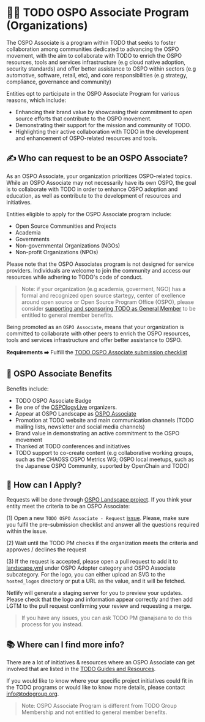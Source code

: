# 👩‍🏫 TODO OSPO Associate Program (Organizations)

The OSPO Associate is a program within TODO that seeks to foster collaboration among communities dedicated to advancing the OSPO movement, with the aim to collaborate with TODO to enrich the OSPO resources, tools and services infrastructure (e.g cloud native adoption, security standards) and offer better assistance to OSPO within sectors (e.g automotive, software, retail, etc), and core responsibilities (e.g strategy, compliance, governance and community)

Entities opt to participate in the OSPO Associate Program for various reasons, which include:

* Enhancing their brand value by showcasing their commitment to open source efforts that contribute to the OSPO movement.
* Demonstrating their support for the mission and community of TODO.
* Highlighting their active collaboration with TODO in the development and enhancement of OSPO-related resources and tools.


## ✍️ Who can request to be an OSPO Associate?

As an OSPO Associate, your organization prioritizes OSPO-related topics. While an OSPO Associate may not necessarily have its own OSPO, the goal is to collaborate with TODO in order to enhance OSPO adoption and education, as well as contribute to the development of resources and initiatives.

Entities eligible to apply for the OSPO Associate program include:

* Open Source Communities and Projects
* Academia
* Governments
* Non-governmental Organizations (NGOs)
* Non-profit Organizations (NPOs)

Please note that the OSPO Associates program is not designed for service providers. Individuals are welcome to join the community and access our resources while adhering to TODO's code of conduct.

> Note: if your organization (e.g academia, goverment, NGO) has a formal and recognized open source startegy, center of exellence around open source or Open Source Program Office (OSPO), please consider [supporting and sponsoring TODO as General Member](https://todogroup.org/members/) to be entitled to general member benefits.

Being promoted as an `OSPO Associate`, means that your organization is committed to collaborate with other peers to enrich the OSPO resources, tools and services infrastructure and offer better assistance to OSPO.

**Requirements ➡️** Fulfill the [TODO OSPO Associate submission checklist](https://github.com/todogroup/ospolandscape/issues/new/choose)

## 🚀 OSPO Associate Benefits

Benefits include:

* TODO OSPO Associate Badge
* Be one of the [OSPOlogyLive](https://github.com/todogroup/ospology/blob/main/ospology-live/framework.md) organizers.
* Appear at OSPO Landscape as [OSPO Associate](https://landscape.todogroup.org/card-mode?category=ospo-associate&grouping=category)
* Promotion at TODO website and main communication channels (TODO mailing lists, newsletter and social media channels)
* Brand value in demonstrating an active commitment to the OSPO movement
* Thanked at TODO conferences and initiatives
* TODO support to co-create content (e.g collaborative working groups, such as the CHAOSS OSPO Metrics WG; OSPO local meetups, such as the Japanese OSPO Community, suported by OpenChain and TODO)

## 🙋 How can I Apply?

Requests will be done through [OSPO Landscape project](https://github.com/todogroup/ospolandscape). If you think your entity meet the criteria to be an OSPO Associate:

(1) Open a new `TODO OSPO Associate - Request` [issue](https://github.com/todogroup/ospolandscape/issues/new/choose). Please, make sure you fulfil the pre-submission checklist and answer all the questions required within the issue.

(2) Wait until the TODO PM checks if the organization meets the criteria and approves / declines the request

(3) If the request is accepted, please open a pull request to add it to [landscape.yml](https://github.com/todogroup/ospolandscape/blob/master/landscape.yml) under OSPO Adopter category and OSPO Associate subcategory. For the logo, you can either upload an SVG to the `hosted_logos` directory or put a URL as the value, and it will be fetched.

Netlify will generate a staging server for you to preview your updates. Please check that the logo and information appear correctly and then add LGTM to the pull request confirming your review and requesting a merge.

> If you have any issues, you can ask TODO PM @anajsana to do this process for you instead.

## 📚 Where can I find more info?

There are a lot of initiatives & resources where an OSPO Associate can get involved that are listed in the [TODO Guides and Resources](todogroup.org/guides).

If you would like to know where your specific project initiatives could fit in the TODO programs or would like to know more details, please contact info@todogroup.org.


> Note: OSPO Associate Program is different from TODO Group Membership and not entitled to general member benefits.
